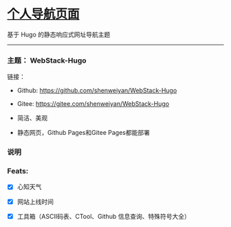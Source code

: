 # [个人导航页面](#)

基于 Hugo 的静态响应式网址导航主题
***
### 主题： WebStack-Hugo

链接：

* Github: https://github.com/shenweiyan/WebStack-Hugo

* Gitee: https://gitee.com/shenweiyan/WebStack-Hugo

* 简洁、美观
* 静态网页，Github Pages和Gitee Pages都能部署

### 说明


### Feats:

- [x] 心知天气
- [x] 网站上线时间
- [x] 工具箱（ASCII码表、CTool、Github 信息查询、特殊符号大全）


